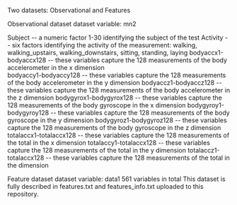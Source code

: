 Two datasets: Observational and Features

Observational dataset 
dataset variable: mn2
 
Subject -- a numeric factor 1-30 identifying the subject of the test
Activity --  six factors identifying the activity of the measurement:  walking, walking_upstairs, walking_downstairs, sitting, standing, laying
bodyaccx1-bodyaccx128 -- these variables capture the 128 measurements of the body accelerometer in the x dimension    
bodyaccy1-bodyaccy128 -- these variables capture the 128 measurements of the body accelerometer in the y dimension
bodyaccz1-bodyaccz128  -- these variables capture the 128 measurements of the body accelerometer in the z dimension
bodygyrox1-bodygyrox128  -- these variables capture the 128 measurements of the body gyroscope in the x dimension
bodygyroy1-bodygyroy128  -- these variables capture the 128 measurements of the body gyroscope in the y dimension
bodygyroz1-bodygyroz128  -- these variables capture the 128 measurements of the body gyroscope in the z dimension
totalaccx1-totalaccx128  -- these variables capture the 128 measurements of the total in the x dimension
totalaccy1-totalaccx128  -- these variables capture the 128 measurements of the total in the y dimension
totalaccz1-totalaccx128  -- these variables capture the 128 measurements of the total in the  dimension


Feature dataset 
dataset variable: data1
561 variables in total
This dataset is fully described in features.txt and features_info.txt uploaded to this repository.

